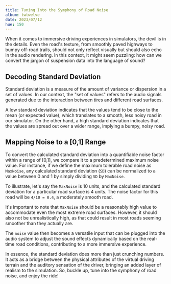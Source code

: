 ```yaml
---
title: Tuning Into the Symphony of Road Noise
album: twtwelve
date: 2023/07/12
hue: 150
---
```


When it comes to immersive driving experiences in simulators, the devil is in the details. Even the road's texture, from smoothly paved highways to bumpy off-road trails, should not only reflect visually but should also echo in the audio rendering. In this context, it might seem puzzling: how can we convert the jargon of suspension data into the language of sound?

<!-- more -->

## Decoding Standard Deviation

Standard deviation is a measure of the amount of variance or dispersion in a set of values. In our context, the "set of values" refers to the audio signals generated due to the interaction between tires and different road surfaces. 

A low standard deviation indicates that the values tend to be close to the mean (or expected value), which translates to a smooth, less noisy road in our simulator. On the other hand, a high standard deviation indicates that the values are spread out over a wider range, implying a bumpy, noisy road.

## Mapping Noise to a [0,1] Range

To convert the calculated standard deviation into a quantifiable noise factor within a range of [0,1], we compare it to a predetermined maximum noise value. For instance, if we define the maximum tolerable road noise as `MaxNoise`, any calculated standard deviation (`SD`) can be normalized to a value between 0 and 1 by simply dividing `SD` by `MaxNoise`.

To illustrate, let's say the `MaxNoise` is 10 units, and the calculated standard deviation for a particular road surface is 4 units. The noise factor for this road will be `4/10 = 0.4`, a moderately smooth road. 

It's important to note that `MaxNoise` should be a reasonably high value to accommodate even the most extreme road surfaces. However, it should also not be unrealistically high, as that could result in most roads seeming smoother than they actually are.

The `noise` value then becomes a versatile input that can be plugged into the audio system to adjust the sound effects dynamically based on the real-time road conditions, contributing to a more immersive experience.

In essence, the standard deviation does more than just crunching numbers. It acts as a bridge between the physical attributes of the virtual driving terrain and the auditory sensation of the driver, bringing an added layer of realism to the simulation. So, buckle up, tune into the symphony of road noise, and enjoy the ride!
